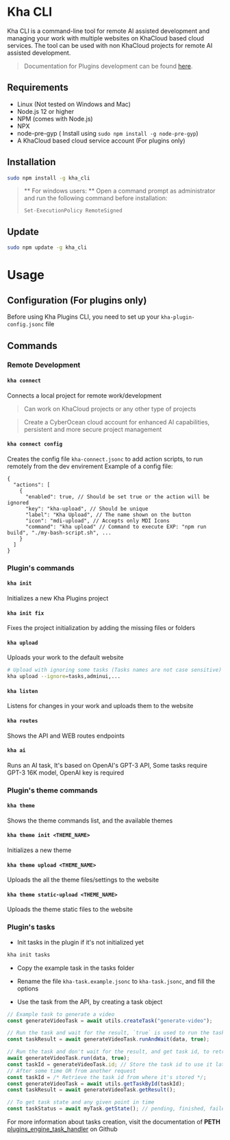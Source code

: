 # Kha CLI

Kha CLI is a command-line tool for remote AI assisted development and managing your work with multiple websites on KhaCloud based cloud services.
The tool can be used with non KhaCloud projects for remote AI assisted development.
> Documentation for Plugins development can be found [here](https://docs.cyberocean.tn/).

## Requirements

- Linux (Not tested on Windows and Mac)
- Node.js 12 or higher
- NPM (comes with Node.js)
- NPX
- node-pre-gyp ( Install using `sudo npm install -g node-pre-gyp`)
- A KhaCloud based cloud service account (For plugins only)

## Installation

```bash
sudo npm install -g kha_cli
```

> ** For windows users: **
> Open a command prompt as administrator and run the following command before installation:
> ```bach
> Set-ExecutionPolicy RemoteSigned
> ```

## Update
  
```bash
sudo npm update -g kha_cli
```

# Usage

## Configuration (For plugins only)

Before using Kha Plugins CLI, you need to set up your `kha-plugin-config.jsonc` file

## Commands

### Remote Development

#### `kha connect`

Connects a local project for remote work/development
> Can work on KhaCloud projects or any other type of projects

> Create a CyberOcean cloud account for enhanced AI capabilities, persistent and more secure project management


#### `kha connect config`

Creates the config file `kha-connect.jsonc` to add action scripts, to run remotely from the dev envirement
Example of a config file:
```jsonc
{
  "actions": [
    {
      "enabled": true, // Should be set true or the action will be ignored
      "key": "kha-upload", // Should be unique
      "label": "Kha Upload", // The name shown on the button
      "icon": "mdi-upload", // Accepts only MDI Icons
      "command": "kha upload" // Command to execute EXP: "npm run build", "./my-bash-script.sh", ...
    }
  ]
}
```

### Plugin's commands

#### `kha init`

Initializes a new Kha Plugins project

#### `kha init fix`

Fixes the project initialization by adding the missing files or folders

#### `kha upload`

Uploads your work to the default website
```bash
# Upload with ignoring some tasks (Tasks names are not case sensitive)
kha upload --ignore=tasks,adminui,...
```

#### `kha listen`

Listens for changes in your work and uploads them to the website

#### `kha routes`

Shows the API and WEB routes endpoints

#### `kha ai`

Runs an AI task, It's based on OpenAI's GPT-3 API, Some tasks require GPT-3 16K model, OpenAI key is required

### Plugin's theme commands

#### `kha theme`

Shows the theme commands list, and the available themes

#### `kha theme init <THEME_NAME>`

Initializes a new theme

#### `kha theme upload <THEME_NAME>`

Uploads the all the theme files/settings to the website

#### `kha theme static-upload <THEME_NAME>`

Uploads the theme static files to the website

### Plugin's tasks

- Init tasks in the plugin if it's not initialized yet
```bash
kha init tasks
```

- Copy the example task in the tasks folder

- Rename the file `kha-task.example.jsonc` to `kha-task.jsonc`, and fill the options

- Use the task from the API, by creating a task object
```js
// Example task to generate a video
const generateVideoTask = await utils.createTask("generate-video");

// Run the task and wait for the result, `true` is used to run the task as admin, if `false` the task will be run as the current user
const taskResult = await generateVideoTask.runAndWait(data, true);

// Run the task and don't wait for the result, and get task id, to retrieve the result later
await generateVideoTask.run(data, true);
const taskId = generateVideoTask.id; // Store the task id to use it later to retrieve the result and the state
// After some time OR from another request
const taskId = /* Retrieve the task id from where it's stored */;
const generateVideoTask = await utils.getTaskById(taskId);
const taskResult = await generateVideoTask.getResult();

// To get task state and any given point in time
const taskStatus = await myTask.getState(); // pending, finished, failed
```

For more information about tasks creation, visit the documentation of **PETH** [plugins_engine_task_handler](https://github.com/kha-cloud/plugins_engine_task_handler) on Github